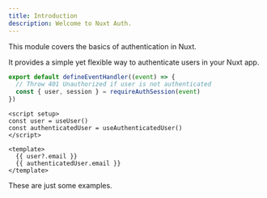 ```yaml
---
title: Introduction
description: Welcome to Nuxt Auth.
---
```


This module covers the basics of authentication in Nuxt.

It provides a simple yet flexible way to authenticate users in your Nuxt app.

```ts [server/api/profile.get.ts]
export default defineEventHandler((event) => {
  // Throw 401 Unauthorized if user is not authenticated
  const { user, session } = requireAuthSession(event)
})
```

```vue [pages/index.vue]
<script setup>
const user = useUser()
const authenticatedUser = useAuthenticatedUser()
</script>

<template>
  {{ user?.email }}
  {{ authenticatedUser.email }}
</template>
```

These are just some examples.
